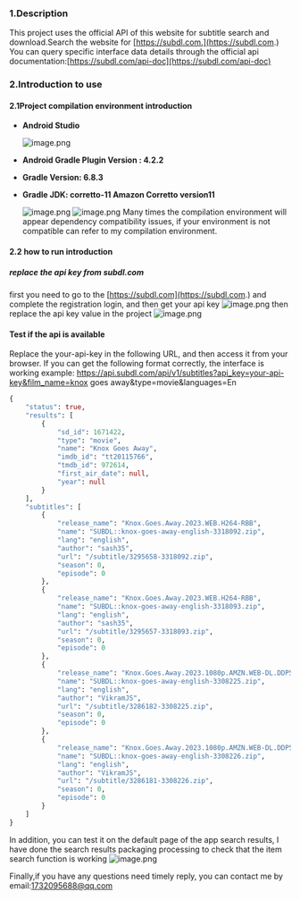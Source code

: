### 1.Description
This project uses the official API of this website for subtitle search and download.Search the website for [https://subdl.com.](https://subdl.com.)
You can query specific interface data details through the official api documentation:[https://subdl.com/api-doc](https://subdl.com/api-doc)
### 2.Introduction to use
#### 2.1Project compilation environment introduction

- **Android Studio**

   ![image.png](https://cdn.nlark.com/yuque/0/2024/png/26033890/1714008136779-07b50893-a176-4bde-96f8-3fde3e0abe62.png#averageHue=%230e0b07&clientId=ud01d96d7-db88-4&from=paste&height=226&id=epcTF&originHeight=296&originWidth=549&originalType=binary&ratio=1&rotation=0&showTitle=false&size=18864&status=done&style=none&taskId=u2c7ebc2f-694d-44b8-8b37-4e4b4d1a332&title=&width=420)

- **Android Gradle Plugin Version : 4.2.2**
- **Gradle Version: 6.8.3**
- **Gradle JDK: corretto-11 Amazon Corretto version11**

   ![image.png](https://cdn.nlark.com/yuque/0/2024/png/26033890/1714008419320-2871902c-8b78-468a-8b45-2ff5e373cd6d.png#averageHue=%23090705&clientId=ud01d96d7-db88-4&from=paste&height=262&id=u910637f0&originHeight=507&originWidth=959&originalType=binary&ratio=1&rotation=0&showTitle=false&size=29428&status=done&style=none&taskId=uc383d261-9952-4943-adc9-6e8440fd386&title=&width=495)
   ![image.png](https://cdn.nlark.com/yuque/0/2024/png/26033890/1714030155379-3e44883c-9258-40d6-8cfd-10e48b713748.png#averageHue=%230b0907&clientId=u35d355fa-bb34-4&from=paste&height=202&id=nhaxq&originHeight=202&originWidth=483&originalType=binary&ratio=1&rotation=0&showTitle=false&size=10755&status=done&style=none&taskId=ud2af71ab-4718-4d40-9b20-d970898fe74&title=&width=483)
Many times the compilation environment will appear dependency compatibility issues, if your environment is not compatible can refer to my compilation environment.
#### 2.2 how to run introduction
##### replace the api key from subdl.com
first you need to go to the [https://subdl.com](https://subdl.com.) and complete the registration login, and then get your api key
![image.png](https://cdn.nlark.com/yuque/0/2024/png/26033890/1714007711208-a5ba7da1-1c3b-4d9d-9032-ef2f5026d511.png#averageHue=%23ece472&clientId=ud01d96d7-db88-4&from=paste&height=832&id=u836fb5ed&originHeight=832&originWidth=1409&originalType=binary&ratio=1&rotation=0&showTitle=false&size=229678&status=done&style=none&taskId=ubfba4d2a-ba80-41d5-b3ee-93c2bff093a&title=&width=1409)
then replace the api key value in the project
![image.png](https://cdn.nlark.com/yuque/0/2024/png/26033890/1714008816268-fe840e1d-9336-4af2-a635-e3eada8b2aa9.png#averageHue=%23313f2f&clientId=ud01d96d7-db88-4&from=paste&height=278&id=ued21c0ba&originHeight=653&originWidth=1484&originalType=binary&ratio=1&rotation=0&showTitle=false&size=842007&status=done&style=none&taskId=u857389fd-8586-417f-adb7-1b6e0e417e5&title=&width=632)
#### Test if the api is available
Replace the your-api-key in the following URL, and then access it from your browser. If you can get the following format correctly, the interface is working
example:
https://api.subdl.com/api/v1/subtitles?api_key=your-api-key&film_name=knox goes away&type=movie&languages=En
```graphql
{
    "status": true,
    "results": [
        {
            "sd_id": 1671422,
            "type": "movie",
            "name": "Knox Goes Away",
            "imdb_id": "tt20115766",
            "tmdb_id": 972614,
            "first_air_date": null,
            "year": null
        }
    ],
    "subtitles": [
        {
            "release_name": "Knox.Goes.Away.2023.WEB.H264-RBB",
            "name": "SUBDL::knox-goes-away-english-3318092.zip",
            "lang": "english",
            "author": "sash35",
            "url": "/subtitle/3295658-3318092.zip",
            "season": 0,
            "episode": 0
        },
        {
            "release_name": "Knox.Goes.Away.2023.WEB.H264-RBB",
            "name": "SUBDL::knox-goes-away-english-3318093.zip",
            "lang": "english",
            "author": "sash35",
            "url": "/subtitle/3295657-3318093.zip",
            "season": 0,
            "episode": 0
        },
        {
            "release_name": "Knox.Goes.Away.2023.1080p.AMZN.WEB-DL.DDP5.1.H.264",
            "name": "SUBDL::knox-goes-away-english-3308225.zip",
            "lang": "english",
            "author": "VikramJS",
            "url": "/subtitle/3286182-3308225.zip",
            "season": 0,
            "episode": 0
        },
        {
            "release_name": "Knox.Goes.Away.2023.1080p.AMZN.WEB-DL.DDP5.1.H.264",
            "name": "SUBDL::knox-goes-away-english-3308226.zip",
            "lang": "english",
            "author": "VikramJS",
            "url": "/subtitle/3286181-3308226.zip",
            "season": 0,
            "episode": 0
        }
    ]
}
```
In addition, you can test it on the default page of the app search results, I have done the search results packaging processing to check that the item search function is working
![image.png](https://cdn.nlark.com/yuque/0/2024/png/26033890/1714009823554-973aacdd-f459-4629-b9ab-3153f3daa7da.png#averageHue=%23393939&clientId=ud01d96d7-db88-4&from=paste&height=622&id=ubcdb468c&originHeight=840&originWidth=444&originalType=binary&ratio=1&rotation=0&showTitle=false&size=144910&status=done&style=none&taskId=ubf73e6fa-1b88-4de3-8fdc-4212f08abb9&title=&width=329)

Finally,if you have any questions need timely reply, you can contact me by email:1732095688@qq.com

